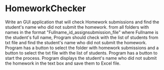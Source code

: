 # HomeworkChecker

Write an GUI application that will check Homework submissions and find the student's name who did not submit the homework.
from all folders with names in the format "Fullname_id_assignsubmission_file" where Fullname is the student's full name,
Program should check with the list of students from txt file and find the student's name who did not submit the homework.
Program has a button to select the folder with homework submissions and a button to select the txt file with the list of students.
Program has a button to start the process.
Program displays the student's name who did not submit the homework in the text box and save them to Excel file.